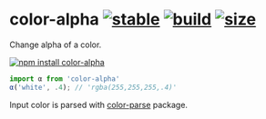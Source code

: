 # color-alpha [![stable](https://img.shields.io/badge/stability-stable-green.svg)](http://github.com/badges/stability-badges) [![build](https://travis-ci.org/colorjs/color-alpha.png)](https://travis-ci.org/colorjs/color-alpha) [![size](https://img.shields.io/bundlephobia/minzip/color-parse?label=size)](https://bundlephobia.com/result?p=color-alpha)

Change alpha of a color.

[![npm install color-alpha](https://nodei.co/npm/color-alpha.png?mini=true)](https://npmjs.org/package/color-alpha/)

```js
import α from 'color-alpha'
α('white', .4); // 'rgba(255,255,255,.4)'
```

Input color is parsed with [color-parse](https://ghub.io/color-parse) package.
